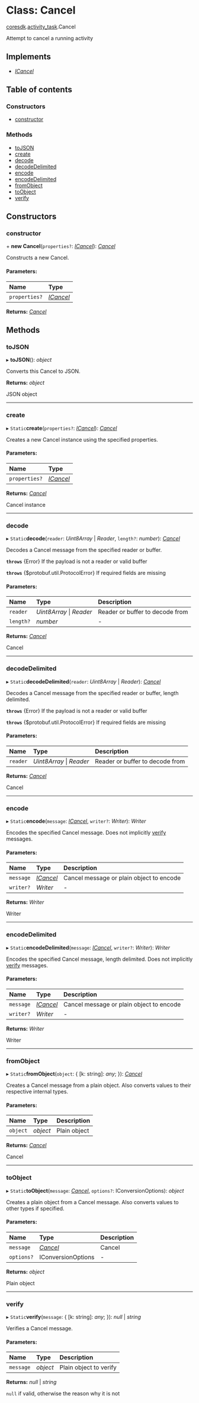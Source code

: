 # Class: Cancel

[coresdk](../modules/proto.coresdk.md).[activity_task](../modules/proto.coresdk.activity_task.md).Cancel

Attempt to cancel a running activity

## Implements

* [*ICancel*](../interfaces/proto.coresdk.activity_task.icancel.md)

## Table of contents

### Constructors

- [constructor](proto.coresdk.activity_task.cancel.md#constructor)

### Methods

- [toJSON](proto.coresdk.activity_task.cancel.md#tojson)
- [create](proto.coresdk.activity_task.cancel.md#create)
- [decode](proto.coresdk.activity_task.cancel.md#decode)
- [decodeDelimited](proto.coresdk.activity_task.cancel.md#decodedelimited)
- [encode](proto.coresdk.activity_task.cancel.md#encode)
- [encodeDelimited](proto.coresdk.activity_task.cancel.md#encodedelimited)
- [fromObject](proto.coresdk.activity_task.cancel.md#fromobject)
- [toObject](proto.coresdk.activity_task.cancel.md#toobject)
- [verify](proto.coresdk.activity_task.cancel.md#verify)

## Constructors

### constructor

\+ **new Cancel**(`properties?`: [*ICancel*](../interfaces/proto.coresdk.activity_task.icancel.md)): [*Cancel*](proto.coresdk.activity_task.cancel.md)

Constructs a new Cancel.

#### Parameters:

Name | Type |
:------ | :------ |
`properties?` | [*ICancel*](../interfaces/proto.coresdk.activity_task.icancel.md) |

**Returns:** [*Cancel*](proto.coresdk.activity_task.cancel.md)

## Methods

### toJSON

▸ **toJSON**(): *object*

Converts this Cancel to JSON.

**Returns:** *object*

JSON object

___

### create

▸ `Static`**create**(`properties?`: [*ICancel*](../interfaces/proto.coresdk.activity_task.icancel.md)): [*Cancel*](proto.coresdk.activity_task.cancel.md)

Creates a new Cancel instance using the specified properties.

#### Parameters:

Name | Type |
:------ | :------ |
`properties?` | [*ICancel*](../interfaces/proto.coresdk.activity_task.icancel.md) |

**Returns:** [*Cancel*](proto.coresdk.activity_task.cancel.md)

Cancel instance

___

### decode

▸ `Static`**decode**(`reader`: *Uint8Array* \| *Reader*, `length?`: *number*): [*Cancel*](proto.coresdk.activity_task.cancel.md)

Decodes a Cancel message from the specified reader or buffer.

**`throws`** {Error} If the payload is not a reader or valid buffer

**`throws`** {$protobuf.util.ProtocolError} If required fields are missing

#### Parameters:

Name | Type | Description |
:------ | :------ | :------ |
`reader` | *Uint8Array* \| *Reader* | Reader or buffer to decode from   |
`length?` | *number* | - |

**Returns:** [*Cancel*](proto.coresdk.activity_task.cancel.md)

Cancel

___

### decodeDelimited

▸ `Static`**decodeDelimited**(`reader`: *Uint8Array* \| *Reader*): [*Cancel*](proto.coresdk.activity_task.cancel.md)

Decodes a Cancel message from the specified reader or buffer, length delimited.

**`throws`** {Error} If the payload is not a reader or valid buffer

**`throws`** {$protobuf.util.ProtocolError} If required fields are missing

#### Parameters:

Name | Type | Description |
:------ | :------ | :------ |
`reader` | *Uint8Array* \| *Reader* | Reader or buffer to decode from   |

**Returns:** [*Cancel*](proto.coresdk.activity_task.cancel.md)

Cancel

___

### encode

▸ `Static`**encode**(`message`: [*ICancel*](../interfaces/proto.coresdk.activity_task.icancel.md), `writer?`: *Writer*): *Writer*

Encodes the specified Cancel message. Does not implicitly [verify](proto.coresdk.activity_task.cancel.md#verify) messages.

#### Parameters:

Name | Type | Description |
:------ | :------ | :------ |
`message` | [*ICancel*](../interfaces/proto.coresdk.activity_task.icancel.md) | Cancel message or plain object to encode   |
`writer?` | *Writer* | - |

**Returns:** *Writer*

Writer

___

### encodeDelimited

▸ `Static`**encodeDelimited**(`message`: [*ICancel*](../interfaces/proto.coresdk.activity_task.icancel.md), `writer?`: *Writer*): *Writer*

Encodes the specified Cancel message, length delimited. Does not implicitly [verify](proto.coresdk.activity_task.cancel.md#verify) messages.

#### Parameters:

Name | Type | Description |
:------ | :------ | :------ |
`message` | [*ICancel*](../interfaces/proto.coresdk.activity_task.icancel.md) | Cancel message or plain object to encode   |
`writer?` | *Writer* | - |

**Returns:** *Writer*

Writer

___

### fromObject

▸ `Static`**fromObject**(`object`: { [k: string]: *any*;  }): [*Cancel*](proto.coresdk.activity_task.cancel.md)

Creates a Cancel message from a plain object. Also converts values to their respective internal types.

#### Parameters:

Name | Type | Description |
:------ | :------ | :------ |
`object` | *object* | Plain object   |

**Returns:** [*Cancel*](proto.coresdk.activity_task.cancel.md)

Cancel

___

### toObject

▸ `Static`**toObject**(`message`: [*Cancel*](proto.coresdk.activity_task.cancel.md), `options?`: IConversionOptions): *object*

Creates a plain object from a Cancel message. Also converts values to other types if specified.

#### Parameters:

Name | Type | Description |
:------ | :------ | :------ |
`message` | [*Cancel*](proto.coresdk.activity_task.cancel.md) | Cancel   |
`options?` | IConversionOptions | - |

**Returns:** *object*

Plain object

___

### verify

▸ `Static`**verify**(`message`: { [k: string]: *any*;  }): *null* \| *string*

Verifies a Cancel message.

#### Parameters:

Name | Type | Description |
:------ | :------ | :------ |
`message` | *object* | Plain object to verify   |

**Returns:** *null* \| *string*

`null` if valid, otherwise the reason why it is not
